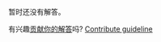 
暂时还没有解答。

有兴趣[贡献你的解答](https://github.com/BFEdev/BFE.dev-solutions/blob/main/quiz/block-scope-1_zh.md)吗? [Contribute guideline](https://github.com/BFEdev/BFE.dev-solutions#how-to-contribute)
